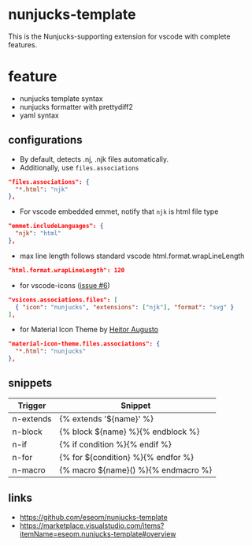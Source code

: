 # nunjucks-template

This is the Nunjucks-supporting extension for vscode with complete features.

# feature

- nunjucks template syntax
- nunjucks formatter with prettydiff2
- yaml syntax

## configurations

- By default, detects .nj, .njk files automatically.
- Additionally, use `files.associations`

```json
"files.associations": {
  "*.html": "njk"
},
```

- For vscode embedded emmet, notify that `njk` is html file type

```json
"emmet.includeLanguages": {
  "njk": "html"
},
```

- max line length follows standard vscode html.format.wrapLineLength
```json
"html.format.wrapLineLength": 120
```

- for vscode-icons ([issue #6](https://github.com/eseom/nunjucks-template/issues/6))

```json
"vsicons.associations.files": [
  { "icon": "nunjucks", "extensions": ["njk"], "format": "svg" }
],
```

- for Material Icon Theme by [Heitor Augusto](https://github.com/HeitorAugustoLN)

```json
"material-icon-theme.files.associations": {
  "*.html": "nunjucks"
},
```

## snippets

| Trigger   | Snippet                             |
| --------- | ----------------------------------- |
| n-extends | {% extends '${name}' %}             |
| n-block   | {% block ${name} %}{% endblock %}   |
| n-if      | {% if condition %}{% endif %}       |
| n-for     | {% for ${condition} %}{% endfor %}  |
| n-macro   | {% macro ${name}() %}{% endmacro %} |

## links

- https://github.com/eseom/nunjucks-template
- https://marketplace.visualstudio.com/items?itemName=eseom.nunjucks-template#overview
